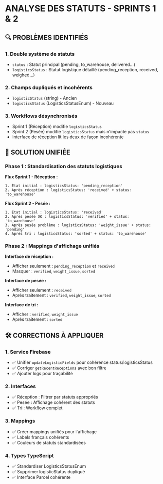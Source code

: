 # ANALYSE DES STATUTS - SPRINTS 1 & 2

## 🔍 PROBLÈMES IDENTIFIÉS

### 1. Double système de statuts
- `status` : Statut principal (pending, to_warehouse, delivered...)
- `logisticsStatus` : Statut logistique détaillé (pending_reception, received, weighed...)

### 2. Champs dupliqués et incohérents
- `logisticStatus` (string) - Ancien
- `logisticsStatus` (LogisticsStatusEnum) - Nouveau

### 3. Workflows désynchronisés
- Sprint 1 (Réception) modifie `logisticsStatus`
- Sprint 2 (Pesée) modifie `logisticsStatus` mais n'impacte pas `status`
- Interface de réception lit les deux de façon incohérente

## 🎯 SOLUTION UNIFIÉE

### Phase 1 : Standardisation des statuts logistiques

**Flux Sprint 1 - Réception :**
```
1. État initial : logisticsStatus: 'pending_reception'
2. Après réception : logisticsStatus: 'received' + status: 'to_warehouse'
```

**Flux Sprint 2 - Pesée :**
```
1. État initial : logisticsStatus: 'received'
2. Après pesée OK : logisticsStatus: 'verified' + status: 'to_warehouse'
3. Après pesée problème : logisticsStatus: 'weight_issue' + status: 'pending'
4. Après tri : logisticsStatus: 'sorted' + status: 'to_warehouse'
```

### Phase 2 : Mappings d'affichage unifiés

**Interface de réception :**
- Afficher seulement : `pending_reception` et `received`
- Masquer : `verified`, `weight_issue`, `sorted`

**Interface de pesée :**
- Afficher seulement : `received`
- Après traitement : `verified`, `weight_issue`, `sorted`

**Interface de tri :**
- Afficher : `verified`, `weight_issue` 
- Après traitement : `sorted`

## 🛠️ CORRECTIONS À APPLIQUER

### 1. Service Firebase
- ✅ Unifier `updateLogisticFields` pour cohérence status/logisticsStatus
- ✅ Corriger `getRecentReceptions` avec bon filtre
- ✅ Ajouter logs pour traçabilité

### 2. Interfaces
- ✅ Réception : Filtrer par statuts appropriés
- ✅ Pesée : Affichage cohérent des statuts
- ✅ Tri : Workflow complet

### 3. Mappings
- ✅ Créer mappings unifiés pour l'affichage
- ✅ Labels français cohérents
- ✅ Couleurs de statuts standardisées

### 4. Types TypeScript
- ✅ Standardiser LogisticsStatusEnum
- ✅ Supprimer logisticStatus dupliqué
- ✅ Interface Parcel cohérente